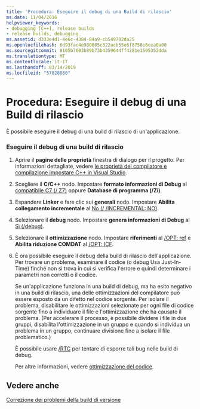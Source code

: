 ```yaml
---
title: 'Procedura: Eseguire il debug di una Build di rilascio'
ms.date: 11/04/2016
helpviewer_keywords:
- debugging [C++], release builds
- release builds, debugging
ms.assetid: d333e4d1-4e6c-4384-84a9-cb549702da25
ms.openlocfilehash: 6d93fac4e980085c322acb55e6f8758e6cea0a00
ms.sourcegitcommit: 8105b7003b89b73b4359644ff4281e1595352dda
ms.translationtype: MT
ms.contentlocale: it-IT
ms.lasthandoff: 03/14/2019
ms.locfileid: "57828080"
---
```

# <a name="how-to-debug-a-release-build"></a>Procedura: Eseguire il debug di una Build di rilascio

È possibile eseguire il debug di una build di rilascio di un'applicazione.

### <a name="to-debug-a-release-build"></a>Eseguire il debug di una build di rilascio

1. Aprire il **pagine delle proprietà** finestra di dialogo per il progetto. Per informazioni dettagliate, vedere [le proprietà del compilatore e compilazione impostare C++ in Visual Studio](working-with-project-properties.md).

1. Scegliere il **C/C++** nodo. Impostare **formato informazioni di Debug** al [compatibile C7 (/ Z7)](reference/z7-zi-zi-debug-information-format.md) oppure **Database di programma (/Zi)**.

1. Espandere **Linker** e fare clic sui **generali** nodo. Impostare **Abilita collegamento incrementale** al [No (/ /INCREMENTAL: NO)](reference/incremental-link-incrementally.md).

1. Selezionare il **debug** nodo. Impostare **genera informazioni di Debug** al [Sì (/debug)](reference/debug-generate-debug-info.md).

1. Selezionare il **ottimizzazione** nodo. Impostare **riferimenti** al [/OPT: ref](reference/opt-optimizations.md) e **Abilita riduzione COMDAT** al [/OPT: ICF](reference/opt-optimizations.md).

1. È ora possibile eseguire il debug della build di rilascio dell'applicazione. Per trovare un problema, esaminare il codice (o debug Usa Just-In-Time) finché non si trova in cui si verifica l'errore e quindi determinare i parametri non corretti o il codice.

   Se un'applicazione funziona in una build di debug, ma ha esito negativo in una build di rilascio, una delle ottimizzazioni del compilatore può essere esposto da un difetto nel codice sorgente. Per isolare il problema, disabilitare le ottimizzazioni selezionate per ogni file di codice sorgente fino a individuare il file e l'ottimizzazione che ha causato il problema. (Per accelerare il processo, è possibile dividere i file in due gruppi, disabilita l'ottimizzazione in un gruppo e quando si individua un problema in un gruppo, continuare divisione fino a isolare il file problematico.)

   È possibile usare [/RTC](reference/rtc-run-time-error-checks.md) per tentare di esporre tali bug nelle build di debug.

   Per altre informazioni, vedere [ottimizzazione del codice](optimizing-your-code.md).

## <a name="see-also"></a>Vedere anche

[Correzione dei problemi della build di versione](fixing-release-build-problems.md)
